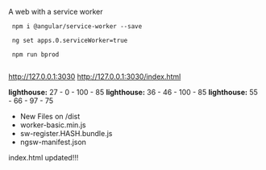 A web with a service worker
```
 npm i @angular/service-worker --save
 
 ng set apps.0.serviceWorker=true
 
 npm run bprod
 
 ```
 http://127.0.0.1:3030
 http://127.0.0.1:3030/index.html

**lighthouse:** 27 - 0 - 100 - 85
**lighthouse:** 36 - 46 - 100 - 85
**lighthouse:** 55 - 66 - 97 - 75
- New Files on /dist
 - worker-basic.min.js
 - sw-register.HASH.bundle.js
 - ngsw-manifest.json

index.html updated!!!
